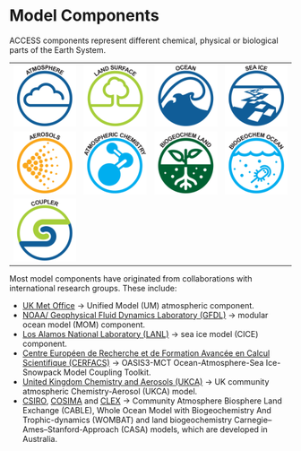 # Model Components

ACCESS components represent different chemical, physical or biological parts of the Earth System.

<table class="center">
  <tr>
     <td class="logo_cell"><a href="atmosphere" title="Atmosphere"><img class="logo_component"src="../assets/component-logos/ACCESS icon ATMOSPHERE (Title).png" alt="Atmosphere"></a></td>
      <td class="logo_cell"><a href="land" title="Land"><img class="logo_component"src="../assets/component-logos/ACCESS icon LAND SURFACE (Title).png" alt="Land"
      ></a></td>
     <td class="logo_cell"><a href="ocean" title="Ocean"><img class="logo_component" src="../assets/component-logos/ACCESS icon OCEAN (Title).png"  alt="Ocean"></a></td>
     <td class="logo_cell"><a href="sea-ice" title="Sea Ice"><img class="logo_component"src="../assets/component-logos/ACCESS icon SEA ICE (Title).png" alt="Sea Ice"></a></td>
   </tr> 
   <tr>
      <td class="logo_cell"><a href="aerosols_atmospheric_chemistry" title="Aerosols"><img class="logo_component"src="../assets/component-logos/ACCESS icon AEROSOLS (Title).png" alt="Aerosols" ></a></td>
      <td class="logo_cell"><a href="aerosols_atmospheric_chemistry" title="Atmospheric Chemistry"><img class="logo_component" src="../assets/component-logos/ACCESS icon ATMOSPHERIC CHEMISTRY (Title).png" alt="Chemistry-Atmosphere" ></a></td>
      <td class="logo_cell"><a href="bgc_land" title="Biogeochemistry-Land"><img class="logo_component"src="../assets/component-logos/ACCESS icon BGC LAND (Title).png" alt="Biogeochemistry-Land" ></a></td>
      <td class="logo_cell"><a href="bgc_ocean" title="Biogeochemistry-Ocean"><img class="logo_component"src="../assets/component-logos/ACCESS icon BGC OCEAN (Title).png" alt="Biogeochemistry-Ocean" ></a></td>
   </tr>
   <tr>
      <td class="logo_cell"><a href="coupler" title="Coupler"><img class="logo_component"src="../assets/component-logos/ACCESS icon COUPLER (Title).png" alt="Coupler" ></a></td>
    </tr>
</table>


Most model components have originated from collaborations with international research groups. These include:

- [UK Met Office][met-office-web] &rarr; Unified Model (UM) atmospheric component.
- [NOAA/ Geophysical Fluid Dynamics Laboratory (GFDL)][noaa-gfdl-web] &rarr; modular ocean model (MOM) component.
- [Los Alamos National Laboratory (LANL)][lanl-web] &rarr; sea ice model (CICE) component.
- [Centre Européen de Recherche et de Formation Avancée en Calcul Scientifique (CERFACS)][cerfacs-web] &rarr; OASIS3-MCT Ocean-Atmosphere-Sea Ice-Snowpack Model Coupling Toolkit.
- [United Kingdom Chemistry and Aerosols (UKCA)][ukca-web] &rarr; UK community atmospheric Chemistry-Aerosol (UKCA) model.
- [CSIRO][csiro-web], [COSIMA][cosima-web] and [CLEX][clex-web]  &rarr; Community Atmosphere Biosphere Land Exchange (CABLE),  Whole Ocean Model with Biogeochemistry And Trophic-dynamics (WOMBAT) and land biogeochemistry Carnegie–Ames–Stanford-Approach (CASA) models, which are developed in Australia.

[met-office-web]: https://www.metoffice.gov.uk/
[noaa-gfdl-web]: https://www.gfdl.noaa.gov/
[lanl-web]: https://www.lanl.gov/
[cerfacs-web]: https://cerfacs.fr/en/
[ukca-web]: https://www.ukca.ac.uk/
[csiro-web]: https://www.csiro.au/
[clex-web]: https://www.climateextremes.org.au/
[cosima-web]: http://www.cosima.org.au/
